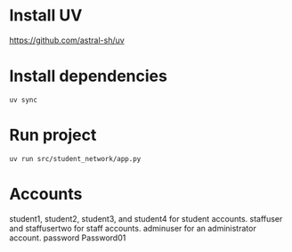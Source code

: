 # Install UV

https://github.com/astral-sh/uv

# Install dependencies

`uv sync`

# Run project

`uv run src/student_network/app.py`

# Accounts

student1, student2, student3, and student4 for student accounts.
staffuser and staffusertwo for staff accounts.
adminuser for an administrator account.
password Password01
